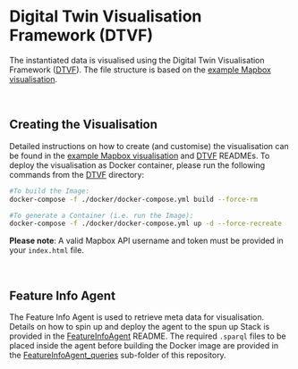 # Digital Twin Visualisation Framework (DTVF)

The instantiated data is visualised using the Digital Twin Visualisation Framework ([DTVF]). The file structure is based on the [example Mapbox visualisation].

&nbsp;
## Creating the Visualisation

Detailed instructions on how to create (and customise) the visualisation can be found in the [example Mapbox visualisation] and [DTVF] READMEs. To deploy the visualisation as Docker container, please run the following commands from the [DTVF] directory:

```bash
#To build the Image:
docker-compose -f ./docker/docker-compose.yml build --force-rm

#To generate a Container (i.e. run the Image):
docker-compose -f ./docker/docker-compose.yml up -d --force-recreate
```

**Please note**: A valid Mapbox API username and token must be provided in your `index.html` file.


&nbsp;
## Feature Info Agent

The Feature Info Agent is used to retrieve meta data for visualisation. Details on how to spin up and deploy the agent to the spun up Stack is provided in the [FeatureInfoAgent] README. The required `.sparql` files to be placed inside the agent before building the Docker image are provided in the [FeatureInfoAgent_queries] sub-folder of this repository.


<!-- Links -->
[DTVF]: https://github.com/cambridge-cares/TheWorldAvatar/wiki/Digital-Twin-Visualisations
[example Mapbox visualisation]: https://github.com/cambridge-cares/TheWorldAvatar/tree/main/web/digital-twin-vis-framework/example-mapbox-vis
[FeatureInfoAgent]: https://github.com/cambridge-cares/TheWorldAvatar/tree/dev-feature-info-agent/Agents/FeatureInfoAgent

<!-- repositories -->
[FeatureInfoAgent_queries]: FeatureInfoAgent_queries
[DTVF]: DTVF